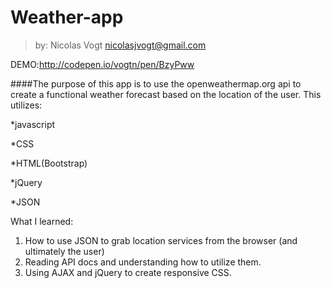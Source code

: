 # Weather-app
  >by: Nicolas Vogt 
  >nicolasjvogt@gmail.com

DEMO:http://codepen.io/vogtn/pen/BzyPww

####The purpose of this app is to use the openweathermap.org api to create a functional weather forecast based on the location of the user. This utilizes: 

   *javascript
   
   *CSS
   
   *HTML(Bootstrap)
   
   *jQuery
   
   *JSON

What I learned: 
  1. How to use JSON to grab location services from the browser (and ultimately the user) 
  2. Reading API docs and understanding how to utilize them. 
  3. Using AJAX and jQuery to create responsive CSS. 
  


